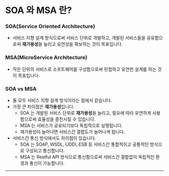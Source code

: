 # SOA 와 MSA 란?

### SOA(Service Oriented Architecture)
- 서비스 지향 설계 방식으로써 서비스 단위로 개발하고, 개발된 서비스들을 공유함으로써 **재가용성**을 늘리고 유연성을 확보하는 것이 목표입니다.


### MSA(MicroService Architecture)
- 작은 단위의 서비스로 소프트웨어를 구성함으로써 민첩하고 유연한 설계를 하는 것이 목표입니다.

### SOA vs MSA
- 둘 모두 서비스 지향 설계 방식이라는 점에서 같습니다.
- 가장 큰 차이점은 **재가용성**입니다.
  - SOA 는 개발된 서비스 단위로 **재가용성**을 늘리고, 필요에 따라 유연하게 사용함으로써 효율성을 증진시킬 수 있습니다.
  - MSA 는 서비스가 공유되기보다 독립적으로 실행됩니다.
  - 재가용성이 늘어나면 서비스간 결합도가 늘어나게 됩니다.
- 서비스간 통신 방식에서도 차이점이 있습니다.
  - SOA 는 SOAP, WSDL, UDDI, ESB 등 서비스간 통합적이고 공통적인 방식으로 구성되고 통신합니다.
  - MSA 는 Restful API 방식으로 통신함으로써 서비스간 결합없이 독립적인 환경과 통신이 가능합니다.
  

---







